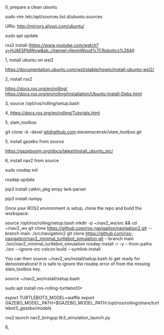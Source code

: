 0, prepare a clean ubuntu

sudo vim /etc/apt/sources.list.d/ubuntu.sources

URIs: http://mirrors.aliyun.com/ubuntu/

sudo apt update


ros2 install
(https://www.youtube.com/watch?v=HJAE5Pk8Nyw&ab_channel=KevinWood%7CRobotics%26AI)

1, install ubuntu on wsl2

https://documentation.ubuntu.com/wsl/stable/howto/install-ubuntu-wsl2/

2, install ros2

https://docs.ros.org/en/rolling/
https://docs.ros.org/en/rolling/Installation/Ubuntu-Install-Debs.html

3, source /opt/ros/rolling/setup.bash

4, https://docs.ros.org/en/rolling/Tutorials.html

5, slam_toolbox

git clone -b <ros2-distro>-devel git@github.com:stevemacenski/slam_toolbox.git

5, install gazebo from source

https://gazebosim.org/docs/latest/install_ubuntu_src/


6, install nav2 from source

sudo rosdep init

rosdep update

pip3 install catkin_pkg empy lark-parser

pip3 install numpy


    
Once your ROS2 environment is setup, clone the repo and build the workspace:

source /opt/ros/rolling/setup.bash
mkdir -p ~/nav2_ws/src && cd ~/nav2_ws
git clone https://github.com/ros-navigation/navigation2.git --branch main ./src/navigation2
git clone https://github.com/ros-navigation/nav2_minimal_turtlebot_simulation.git --branch main ./src/nav2_minimal_turtlebot_simulation
rosdep install -r -y --from-paths ./src --ignore-src 
colcon build --symlink-install

You can then source ~/nav2_ws/install/setup.bash to get ready for demonstrations! It is safe to ignore the rosdep error of from the missing slam_toolbox key.

source ~/nav2_ws/install/setup.bash

sudo apt install ros-rolling-turtlebot3*

export TURTLEBOT3_MODEL=waffle
export GAZEBO_MODEL_PATH=$GAZEBO_MODEL_PATH:/opt/ros/rolling/share/turtlebot3_gazebo/models

ros2 launch nav2_bringup tb3_simulation_launch.py

6,




